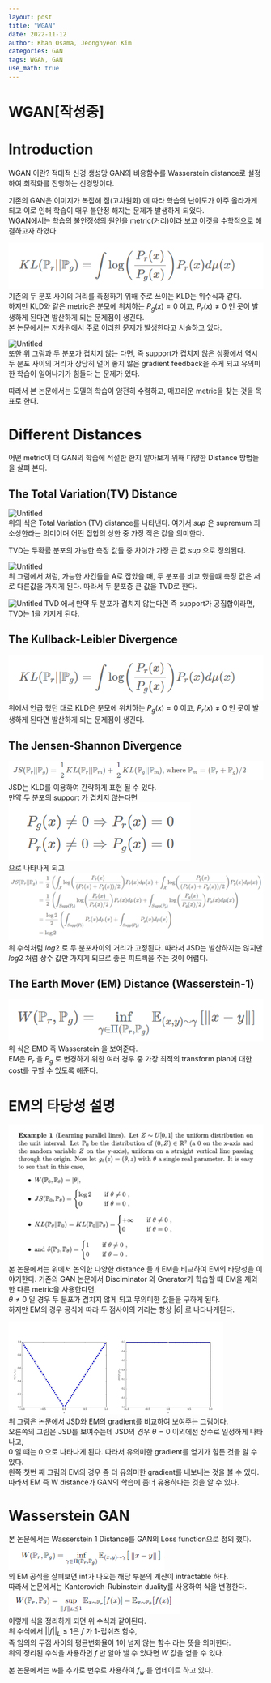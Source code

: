 ```yaml
---
layout: post
title: "WGAN"
date: 2022-11-12
author: Khan Osama, Jeonghyeon Kim
categories: GAN
tags: WGAN, GAN
use_math: true
---
```


# WGAN[작성중]

# Introduction

WGAN 이란?
적대적 신경 생성망 GAN의 비용함수를 Wasserstein distance로 설정하여 최적화를 진행하는 신경망이다.

기존의 GAN은 이미지가 복잡해 짐(고차원화) 에 따라 학습의 난이도가 아주 올라가게 되고 이로 인해
학습이 매우 불안정 해지는 문제가 발생하게 되었다.  
WGAN에서는 학습의 불안정성의 원인을 metric(거리)이라 보고 이것을 수학적으로 해결하고자 하였다.

![Untitled](/assets/WGAN/KL.png)  
기존의 두 분포 사이의 거리를 측정하기 위해 주로 쓰이는 KLD는 위수식과 같다.  
하지만 KLD와 같은 metric은 분모에 위치하는 $P_g(x) = 0$ 이고,
$P_r(x) \ne 0$ 인 곳이 발생하게 된다면 발산하게 되는 문제점이 생긴다.  
본 논문에서는 저차원에서 주로 이러한 문제가 발생한다고 서술하고 있다.

![Untitled](/assets/WGAN/long_distribution.png)  
또한 위 그림과 두 분포가 겹치지 않는 다면, 즉 support가 겹치지 않은 상황에서 역시
두 분포 사이의 거리가 상당히 멀어 좋지 않은 gradient feedback을 주게 되고
유의미한 학습이 일어나기가 힘들다 는 문제가 있다.

따라서 본 논문에서는 모델의 학습이 얌전히 수렴하고, 매끄러운 metric을 찾는 것을 목표로 한다.

# Different Distances

어떤 metric이 더 GAN의 학습에 적절한 한지 알아보기 위해 다양한
Distance 방법들을 살펴 본다.

## The Total Variation(TV) Distance

![Untitled](/assets/WGAN/TVD.png)  
위의 식은 Total Variation (TV) distance를 나타낸다. 여기서 $sup$ 은 supremum 최소상한라는 의미이며
어떤 집합의 상한 중 가장 작은 값을 의미한다.

TVD는 두확률 분포의 가능한 측정 값들 중 차이가 가장 큰 값 $sup$ 으로 정의된다.

![Untitled](/assets/WGAN/TVD_example.png)  
위 그림에서 처럼, 가능한 사건들을 A로 잡았을 때, 두 분포를 비교 했을떄 측정 값은
서로 다른값을 가지게 된다. 따라서 두 분포중 큰 값을 TVD로 한다.

![Untitled](/assets/WGAN/TVD_zero.png)
TVD 에서 만약 두 분포가 겹치지 않는다면 즉 support가 공집합이라면,
TVD는 1을 가지게 된다.

## The Kullback-Leibler Divergence

![Untitled](/assets/WGAN/KL.png)  
위에서 언급 했던 대로 KLD은 분모에 위치하는 $P_g(x) = 0$ 이고,
$P_r(x) \ne 0$ 인 곳이 발생하게 된다면 발산하게 되는 문제점이 생긴다.

## The Jensen-Shannon Divergence

![Untitled](/assets/WGAN/JSD.png)  
JSD는 KLD를 이용하여 간략하게 표현 될 수 있다.  
만약 두 분포의 support 가 겹치지 않는다면
![Untitled](/assets/WGAN/support.png)  
으로 나타나게 되고  
![Untitled](/assets/WGAN/JS_log2.png)  
위 수식처럼 $log2$ 로 두 분포사이의 거리가 고정된다.
따라서 JSD는 발산하지는 않지만 $log2$ 처럼 상수 값만 가지게 되므로
좋은 피드백을 주는 것이 어렵다.

## The Earth Mover (EM) Distance (Wasserstein-1)

![Untitled](/assets/WGAN/EM.png)  
위 식은 EMD 즉 Wasserstein 을 보여준다.  
EM은 $P_r$ 을 $P_g$ 로 변경하기 위한 여러 경우 중
가장 최적의 transform plan에 대한 cost를 구할 수 있도록 해준다.

# EM의 타당성 설명

![Untitled](/assets/WGAN/EM1.png)  
본 논문에서는 위에서 논의한 다양한 distance 들과 EM을 비교하여 EM의 타당성을 이야기한다.
기존의 GAN 논문에서 Disciminator 와 Gnerator가 학습할 떄 EM을 제외한 다른 metric을 사용한다면,  
$\theta \ne 0$ 일 경우 두 분포가 겹치지 않게 되고 무의미한 값들을 구하게 된다.  
하지만 EM의 경우 공식에 따라 두 점사이의 거리는 항상 $\left\vert \theta \right\vert$ 로 나타나게된다.

![Untitled](/assets/WGAN/EM_graph.png)  
위 그림은 논문에서 JSD와 EM의 gradient를 비교하여 보여주는 그림이다.  
오른쪽의 그림은 JSD를 보여주는데 JSD의 경우 $\theta = 0$ 이외에선 상수로 일정하게 나타나고,  
$0$ 일 떄는 $0$ 으로 나타나게 된다. 따라서 유의미한 gradient를 얻기가 힘든 것을 알 수 있다.  
왼쪽 첫번 째 그림의 EM의 경우 좀 더 유의미한 gradient를 내보내는 것을 볼 수 있다.
따라서 EM 즉 W distance가 GAN의 학습에 좀더 유용하다는 것을 알 수 있다.

# Wasserstein GAN

본 논문에서는 Wasserstein 1 Distance를 GAN의 Loss function으로 정의 했다.  
![Untitled](/assets/WGAN/ori_DM.png)  
의 EM 공식을 살펴보면 inf가 나오는 해당 부분의 계산이 intractable 하다.  
따라서 논문에서는 Kantorovich-Rubinstein duality를 사용하여 식을 변경한다.  
![Untitled](/assets/WGAN/W_ch.png)  
이렇게 식을 정리하게 되면 위 수식과 같이된다.  
위 수식에서 $\left\vert\left\vert f \right\vert\right\vert_L \leq 1$은 $f$ 가 1-립쉬츠 함수,  
즉 임의의 두점 사이의 평균변화율이 1이 넘지 않는 함수 라는 뜻을 의미한다.  
위의 정리된 수식을 사용하면 $f$ 만 알아 낼 수 있다면 $W$ 값을 얻을 수 있다.

본 논문에서는 $w$를 추가로 변수로 사용하여 $f_w$ 를 업데이트 하고 있다.
